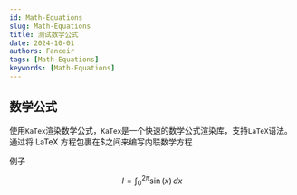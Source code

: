 ```yaml
---
id: Math-Equations
slug: Math-Equations
title: 测试数学公式
date: 2024-10-01
authors: Fanceir
tags: [Math-Equations]
keywords: [Math-Equations]
---
```


## 数学公式

使用`KaTex`渲染数学公式，`KaTex`是一个快速的数学公式渲染库，支持`LaTeX`语法。
通过将 LaTeX 方程包裹在$之间来编写内联数学方程

例子

$$
I = \int_0^{2\pi} \sin(x)\,dx
$$
